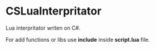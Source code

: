 # CSLuaInterpritator
Lua interpritator writen on C#.

For add functions or libs use **include** inside **script.lua** file.
